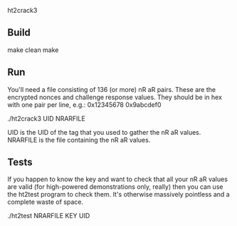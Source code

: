 ht2crack3



Build
-----

make clean
make


Run
---

You'll need a file consisting of 136 (or more) nR aR pairs.  These are the
encrypted nonces and challenge response values.  They should be in hex with
one pair per line, e.g.:
0x12345678 0x9abcdef0

./ht2crack3 UID NRARFILE

UID is the UID of the tag that you used to gather the nR aR values.
NRARFILE is the file containing the nR aR values.


Tests
-----

If you happen to know the key and want to check that all your nR aR values
are valid (for high-powered demonstrations only, really) then you can use
the ht2test program to check them.  It's otherwise massively pointless and a
complete waste of space.

./ht2test NRARFILE KEY UID

